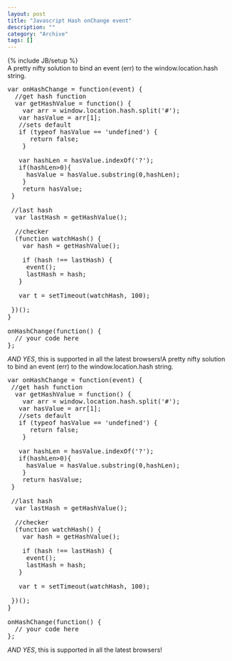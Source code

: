 ```yaml
--- 
layout: post 
title: "Javascript Hash onChange event"
description: ""
category: "Archive"
tags: []
---
```

{% include JB/setup %}  
A pretty nifty solution to bind an event (err) to the window.location.hash string.

<pre>var onHashChange = function(event) {
  //get hash function
  var getHashValue = function() {
    var arr = window.location.hash.split('#');
   var hasValue = arr[1];
   //sets default
   if (typeof hasValue == 'undefined') {
      return false;
    }

   var hashLen = hasValue.indexOf('?');
   if(hashLen>0){
     hasValue = hasValue.substring(0,hashLen);
    }
    return hasValue;
 }

 //last hash
  var lastHash = getHashValue();

  //checker
  (function watchHash() {
    var hash = getHashValue();

    if (hash !== lastHash) {
     event();
     lastHash = hash;
   }

   var t = setTimeout(watchHash, 100);

 })();
} 

onHashChange(function() {
  // your code here
};</pre>


*AND YES*, this is supported in all the latest browsers!A pretty nifty solution to bind an event (err) to the window.location.hash string.

<pre>var onHashChange = function(event) {
 //get hash function
  var getHashValue = function() {
    var arr = window.location.hash.split('#');
   var hasValue = arr[1];
   //sets default
   if (typeof hasValue == 'undefined') {
      return false;
    }

   var hashLen = hasValue.indexOf('?');
   if(hashLen>0){
     hasValue = hasValue.substring(0,hashLen);
    }
    return hasValue;
 }

 //last hash
  var lastHash = getHashValue();

  //checker
  (function watchHash() {
    var hash = getHashValue();

    if (hash !== lastHash) {
     event();
     lastHash = hash;
   }

   var t = setTimeout(watchHash, 100);

 })();
} 

onHashChange(function() {
  // your code here
};</pre>


*AND YES*, this is supported in all the latest browsers!